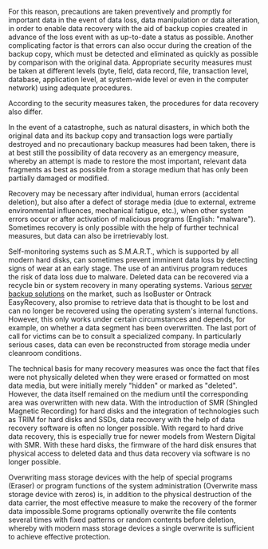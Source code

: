 For this reason, precautions are taken preventively and promptly for important data in the event of data loss, data manipulation or data alteration, in order to enable data recovery with the aid of backup copies created in advance of the loss event with as up-to-date a status as possible. Another complicating factor is that errors can also occur during the creation of the backup copy, which must be detected and eliminated as quickly as possible by comparison with the original data. Appropriate security measures must be taken at different levels (byte, field, data record, file, transaction level, database, application level, at system-wide level or even in the computer network) using adequate procedures.

According to the security measures taken, the procedures for data recovery also differ.

In the event of a catastrophe, such as natural disasters, in which both the original data and its backup copy and transaction logs were partially destroyed and no precautionary backup measures had been taken, there is at best still the possibility of data recovery as an emergency measure, whereby an attempt is made to restore the most important, relevant data fragments as best as possible from a storage medium that has only been partially damaged or modified. 


Recovery may be necessary after individual, human errors (accidental deletion), but also after a defect of storage media (due to external, extreme environmental influences, mechanical fatigue, etc.), when other system errors occur or after activation of malicious programs (English: "malware"). Sometimes recovery is only possible with the help of further technical measures, but data can also be irretrievably lost.

Self-monitoring systems such as S.M.A.R.T., which is supported by all modern hard disks, can sometimes prevent imminent data loss by detecting signs of wear at an early stage. The use of an antivirus program reduces the risk of data loss due to malware. Deleted data can be recovered via a recycle bin or system recovery in many operating systems. Various [server backup solutions](https://backupchain.com/en/server-backup/) on the market, such as IsoBuster or Ontrack EasyRecovery, also promise to retrieve data that is thought to be lost and can no longer be recovered using the operating system's internal functions. However, this only works under certain circumstances and depends, for example, on whether a data segment has been overwritten. The last port of call for victims can be to consult a specialized company. In particularly serious cases, data can even be reconstructed from storage media under cleanroom conditions.

The technical basis for many recovery measures was once the fact that files were not physically deleted when they were erased or formatted on most data media, but were initially merely "hidden" or marked as "deleted". However, the data itself remained on the medium until the corresponding area was overwritten with new data. With the introduction of SMR (Shingled Magnetic Recording) for hard disks and the integration of technologies such as TRIM for hard disks and SSDs, data recovery with the help of data recovery software is often no longer possible. With regard to hard drive data recovery, this is especially true for newer models from Western Digital with SMR. With these hard disks, the firmware of the hard disk ensures that physical access to deleted data and thus data recovery via software is no longer possible.

Overwriting mass storage devices with the help of special programs (Eraser) or program functions of the system administration (Overwrite mass storage device with zeros) is, in addition to the physical destruction of the data carrier, the most effective measure to make the recovery of the former data impossible.Some programs optionally overwrite the file contents several times with fixed patterns or random contents before deletion, whereby with modern mass storage devices a single overwrite is sufficient to achieve effective protection. 

